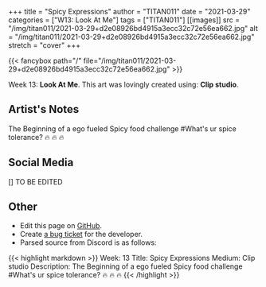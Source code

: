 +++
title =       "Spicy Expressions"
author =      "TITAN011"
date =        "2021-03-29"
categories =  ["W13: Look At Me"]
tags =        ["TITAN011"]
[[images]]
                      src = "/img/titan011/2021-03-29+d2e08926bd4915a3ecc32c72e56ea662.jpg"
                      alt = "/img/titan011/2021-03-29+d2e08926bd4915a3ecc32c72e56ea662.jpg"
                      stretch = "cover"
+++


{{< fancybox path="/" file="/img/titan011/2021-03-29+d2e08926bd4915a3ecc32c72e56ea662.jpg" >}}


Week 13: **Look At Me**. This art was lovingly created using: **Clip studio**.

## Artist's Notes

The Beginning of a ego fueled Spicy food challenge #What's ur spice tolerance? 🔥 🔥 🔥

## Social Media

[] TO BE EDITED

## Other

- Edit this page on [GitHub](https://github.com/teaminkling/web-refresh/edit/main/blog/content/blog/titan011-week-13-a56d.md).
- Create [a bug ticket](https://github.com/teaminkling/web-refresh/issues/new?assignees=&labels=bug&template=problem-report.md&title=) for the developer.
- Parsed source from Discord is as follows:

{{< highlight markdown >}}
Week: 13
Title: Spicy Expressions
Medium: Clip studio
Description: The Beginning of a ego fueled Spicy food challenge #What's ur spice tolerance? 🔥 🔥 🔥
{{< /highlight >}}